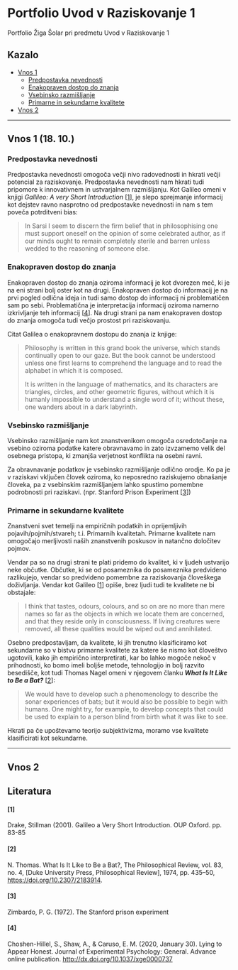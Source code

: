 # Portfolio Uvod v Raziskovanje 1

Portfolio Žiga Šolar pri predmetu Uvod v Raziskovanje 1

## Kazalo
- [Vnos 1](#vnos-1)
  * [Predpostavka nevednosti](#predpostavka-nevednosti)
  * [Enakopraven dostop do znanja](#enakopraven-dostop-do-znanja)
  * [Vsebinsko razmišljanje](#vsebinsko-razmi-ljanje)
  * [Primarne in sekundarne kvalitete](#primarne-in-sekundarne-kvalitete)
- [Vnos 2](#vnos-2)
_________________
## Vnos 1 (18. 10.)

### Predpostavka nevednosti

Predpostavka nevednosti omogoča večji nivo radovednosti in hkrati večji potencial za raziskovanje. Predpostavka nevednosti nam hkrati tudi pripomore k innovativnem in ustvarjalnem razmišljanju. Kot Galileo omeni v knjigi _Gallileo: A very Short Introduction_ [[1](####-1)], je slepo sprejmanje informacij kot dejstev ravno nasprotno od predpostavke nevednosti in nam s tem poveča potrditveni bias:

> In Sarsi I seem to discern the firm belief that in philosophising one must support oneself on the opinion of some celebrated author, as if our minds ought to remain completely sterile and barren unless wedded to the reasoning of someone else.

### Enakopraven dostop do znanja


Enakopraven dostop do znanja oziroma informacij je kot dvorezen meč, ki je na eni strani bolj oster kot na drugi. Enakopraven dostop do informacij je na prvi pogled odlična ideja in tudi samo dostop do informacij ni problematičen sam po sebi. Problematična je interpretacija informacij oziroma namerno izkrivljanje teh informacij [[4](####-4)]. Na drugi strani pa nam enakopraven dostop do znanja omogoča tudi večjo prostost pri raziskovanju. 

Citat Galilea o enakopravnem dostopu do znanja iz knjige:

> Philosophy is written in this grand book the universe, which stands continually open to our gaze. But the book cannot be understood unless one first learns to comprehend the language and to read the alphabet in which it is composed. 
>
> It is written in the language of mathematics, and its characters are triangles, circles, and other geometric figures, without which it is humanly impossible to understand a single word of it; without these, one wanders about in a dark labyrinth.

### Vsebinsko razmišljanje


Vsebinsko razmišljanje nam kot znanstvenikom omogoča osredotočanje na vsebino oziroma podatke katere obravnavamo in zato izvzamemo velik del osebnega pristopa, ki zmanjša verjetnost konflikta na osebni ravni. 

Za obravnavanje podatkov je vsebinsko razmišljanje odlično orodje. Ko pa je v raziskavi vključen človek oziroma, ko neposredno raziskujemo obnašanje človeka, pa z vsebinskim razmišljanjem lahko spustimo pomembne podrobnosti pri raziskavi. (npr. Stanford Prison Experiment [[3](####-3)]) 

### Primarne in sekundarne kvalitete

Znanstveni svet temelji na empiričnih podatkih in oprijemljivih pojavih/pojmih/stvareh; t.i. Primarnih kvalitetah. Primarne kvalitete nam omogočajo merljivosti naših znanstvenih poskusov in natančno določitev pojmov. 

Vendar pa so na drugi strani te plati pridemo do kvalitet, ki v ljudeh ustvarijo neke občutke. Občutke, ki se od posameznika do posameznika predvideno razlikujejo, vendar so predvideno pomembne za raziskovanja človeškega doživljanja. Vendar kot Galileo [[1](####-1)] opiše, brez ljudi tudi te kvalitete ne bi obstajale:

> I think that tastes, odours, colours, and so on are no more than mere names so far as the objects in which we locate them are concerned, and that they reside only in consciousness. If living creatures were removed, all these qualities would be wiped out and annihilated.

Osebno predpostavljam, da kvalitete, ki jih trenutno klasificiramo kot sekundarne so v bistvu primarne kvalitete za katere še nismo kot človeštvo ugotovili, kako jih empirično interpretirati, kar bo lahko mogoče nekoč v prihodnosti, ko bomo imeli boljše metode, tehnologijo in bolj razvito besedišče, kot tudi Thomas Nagel omeni v njegovem članku ___What Is It Like to Be a Bat?___ [[2](####-2)]: 

> We would have to develop such a phenomenology to describe the sonar experiences of bats; but it would also be possible to begin with humans. One might try, for example, to develop concepts that could be used to explain to a person blind from birth what it was like to see.

Hkrati pa če upoštevamo teorijo subjektivizma, moramo vse kvalitete klasificirati kot sekundarne.
_________________

## Vnos 2


## Literatura

#### [1]
Drake, Stillman (2001). Galileo a Very Short Introduction. OUP Oxford. pp. 83-85

#### [2] 
N. Thomas. What Is It Like to Be a Bat?, The Philosophical Review, vol. 83, no. 4, [Duke University Press, Philosophical Review], 1974, pp. 435–50, https://doi.org/10.2307/2183914.

#### [3] 
Zimbardo, P. G. (1972). The Stanford prison experiment

#### [4]
Choshen-Hillel, S., Shaw, A., & Caruso, E. M. (2020, January 30). Lying to Appear Honest. Journal of
Experimental Psychology: General. Advance online publication.
http://dx.doi.org/10.1037/xge0000737